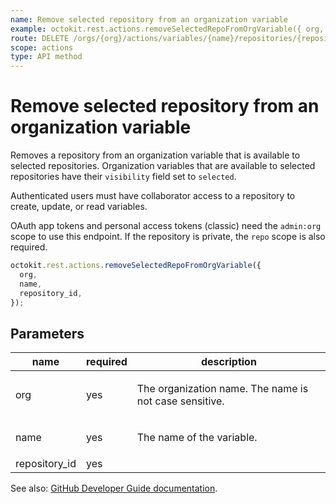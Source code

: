 ```yaml
---
name: Remove selected repository from an organization variable
example: octokit.rest.actions.removeSelectedRepoFromOrgVariable({ org, name, repository_id })
route: DELETE /orgs/{org}/actions/variables/{name}/repositories/{repository_id}
scope: actions
type: API method
---
```


# Remove selected repository from an organization variable

Removes a repository from an organization variable that is
available to selected repositories. Organization variables that are available to
selected repositories have their `visibility` field set to `selected`.

Authenticated users must have collaborator access to a repository to create, update, or read variables.

OAuth app tokens and personal access tokens (classic) need the `admin:org` scope to use this endpoint. If the repository is private, the `repo` scope is also required.

```js
octokit.rest.actions.removeSelectedRepoFromOrgVariable({
  org,
  name,
  repository_id,
});
```

## Parameters

<table>
  <thead>
    <tr>
      <th>name</th>
      <th>required</th>
      <th>description</th>
    </tr>
  </thead>
  <tbody>
    <tr><td>org</td><td>yes</td><td>

The organization name. The name is not case sensitive.

</td></tr>
<tr><td>name</td><td>yes</td><td>

The name of the variable.

</td></tr>
<tr><td>repository_id</td><td>yes</td><td>

</td></tr>
  </tbody>
</table>

See also: [GitHub Developer Guide documentation](https://docs.github.com/rest/actions/variables#remove-selected-repository-from-an-organization-variable).
